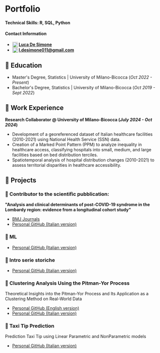 # Portfolio

#### Technical Skills: R, SQL, Python
#### Contact Information  

- **<img src="https://upload.wikimedia.org/wikipedia/commons/thumb/8/81/LinkedIn_icon.svg/1024px-LinkedIn_icon.svg.png" alt="LinkedIn" style="width:18px; vertical-align:text-top;">
[Luca De Simone](https://www.linkedin.com/in/luca-de-simone-77b461273/)**
- **<img src="https://upload.wikimedia.org/wikipedia/commons/thumb/7/7e/Gmail_icon_%282020%29.svg/2560px-Gmail_icon_%282020%29.svg.png" alt="Email" style="width:18px; vertical-align:text-top;"> 
[l.desimone011@gmail.com](mailto:l.desimone011@gmail.com)**

       
## 📌 Education			       		
- Master's Degree, Statistics	| University of Milano-Bicocca (_Oct 2022 - Present_)	 			        		
- Bachelor's Degree, Statistics | University of Milano-Bicocca (_Oct 2019 - Sept 2022_)


## 📌 Work Experience
**Research Collaborator @ University of Milano-Bicocca (_July 2024 - Oct 2024_)**
- Development of a georeferenced dataset of Italian healthcare facilities (2010-2021) using National Health Service (SSN) data.
- Creation of a Marked Point Pattern (PPM) to analyze inequality in healthcare access, classifying hospitals into small, medium, and large facilities based on bed distribution terciles.
- Spatiotemporal analysis of hospital distribution changes (2010-2021) to assess territorial disparities in healthcare accessibility.


## 📌 Projects
### 📄 Contributor to the scientific pubblication:  

**"Analysis and clinical determinants of post-COVID-19 syndrome in the Lombardy region: evidence from a longitudinal cohort study"**  
- [BMJ Journals](https://bmjopen.bmj.com/content/14/2/e075185)  
- [Personal GitHub (Italian version)](https://lucadesimonegit.github.io/portfolio/SelfSelectionRegressionLongCovid_ITA.pdf)

### 📄 ML
- [Personal GitHub (Italian version)](https://lucadesimonegit.github.io/portfolio/PitmanYorProcessAnalysis_ITA.pdf)


### 📄 Intro serie storiche
- [Personal GitHub (Italian version)](https://lucadesimonegit.github.io/portfolio/PitmanYorProcessAnalysis_ITA.pdf)


### 📄 Clustering Analysis Using the Pitman-Yor Process  
Theoretical Insights into the Pitman-Yor Process and Its Application as a Clustering Method on Real-World Data
- [Personal GitHub (English version)](https://lucadesimonegit.github.io/portfolio/PitmanYorProcessAnalysis_ENG.pdf)
- [Personal GitHub (Italian version)](https://lucadesimonegit.github.io/portfolio/PitmanYorProcessAnalysis_ITA.pdf)

### 📄 Taxi Tip Prediction   
Prediction Taxi Tip using Linear Parametric and NonParametric models
- [Personal GitHub (Italian version)](https://lucadesimonegit.github.io/portfolio/TaxiTipPrediction_ITA.pdf)



  
